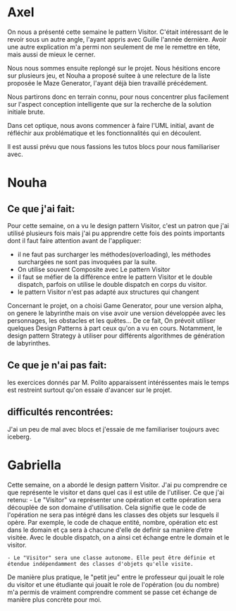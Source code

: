 
# Axel

On nous a présenté cette semaine le pattern Visitor. C'était intéressant de le revoir sous un autre angle, l'ayant appris avec Guille l'année dernière. Avoir une autre explication m'a permi non seulement de me le remettre en tête, mais aussi de mieux le cerner.

Nous nous sommes ensuite replongé sur le projet. Nous hésitions encore sur plusieurs jeu, et Nouha a proposé suitee à une relecture de la liste proposée le Maze Generator, l'ayant déjà bien travaillé précédement.

Nous partirons donc en terrain connu, pour nous concentrer plus facilement sur l'aspect conception intelligente que sur la recherche de la solution initiale brute.

Dans cet optique, nous avons commencer à faire l'UML initial, avant de réfléchir aux problématique et les fonctionnalités qui en découlent. 

Il est aussi prévu que nous fassions les tutos blocs pour nous familiariser avec.

# Nouha

## Ce que j'ai fait:
Pour cette semaine, on a vu le design pattern Visitor, c'est un patron que j'ai utilisé plusieurs fois mais j'ai pu apprendre cette fois des points importants dont il faut faire attention avant de l'appliquer:
- il ne faut pas surcharger les méthodes(overloading), les méthodes surchargées ne sont pas invoquées par la suite.
- On utilise souvent Composite avec Le pattern Visitor
- il faut se méfier de la différence entre le pattern Visitor et le double dispatch, parfois on utilise le double dispatch en corps du visitor.
- le pattern Visitor n'est pas adapté aux structures qui changent


Concernant le projet, on a choisi Game Generator, pour une version alpha, on genere le labyrinthe mais on vise avoir une version développée avec les personnages, les obstacles et les quêtes...
De ce fait, On prévoit utiliser quelques Design Patterns à part ceux qu'on a vu en cours. Notamment, le design pattern Strategy à utiliser pour différents algorithmes de génération de labyrinthes.

 ## Ce que je n'ai pas fait: 
les exercices donnés par M. Polito apparaissent intéréssentes mais le temps est restreint surtout qu'on essaie d'avancer sur le projet.

## difficultés rencontrées:
J'ai un peu de mal avec blocs et j'essaie de me familiariser toujours avec iceberg.

# Gabriella
Cette semaine, on a abordé le design pattern Visitor. J'ai pu comprendre ce que représente le visitor et dans quel cas il est utile de l'utiliser. 
Ce que j'ai retenu:
     - Le "Visitor" va représenter une opération et cette opération sera découplée de son domaine d'utilisation. Cela signifie que le code de l'opération ne sera pas intégré dans les classes des objets sur lesquels il opère.
    Par exemple, le code de chaque entité, nombre, opération etc est dans le domain et ça sera à chacune d'elle de definir  sa manière d’etre visitée. Avec le double dispatch, on a ainsi cet échange  entre le domain et le visitor.

    - Le "Visitor" sera une classe autonome. Elle peut être définie et étendue indépendamment des classes d'objets qu'elle visite.
De manière plus pratique, le "petit jeu" entre le professeur qui jouait le role du visitor et une étudiante qui jouait le role de l'opération (ou du nombre) m'a permis de vraiment comprendre comment se passe cet échange de manière plus concrète pour moi.

    







